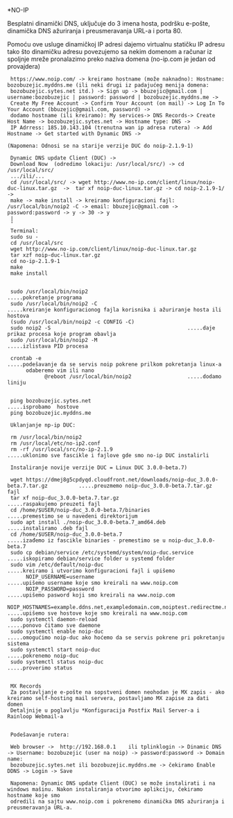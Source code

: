 *NO-IP

Besplatni dinamički DNS, uključuje do 3 imena hosta, podršku e-pošte, dinamička DNS ažuriranja i preusmeravanja URL-a i porta 80.

Pomoću ove usluge dinamičkoj IP adresi dajemo virtualnu statičku IP adresu tako što dinamičku adresu povezujemo sa nekim domenom a računar iz
spoljnje mreže pronalazimo preko naziva domena (no-ip.com je jedan od provajdera)

     https://www.noip.com/ -> kreiramo hostname (može naknadno): Hostname: bozobuzejic.myddns.me (ili neki drugi iz padajućeg menija domena: 
     bozobuzejic.sytes.net itd.) -> Sign up -> bbuzejic@gmail.com | username:bozobuzejic | password: password | bozobuzejic.myddns.me -> 
     Create My Free Account -> Confirm Your Account (on mail) -> Log In To Your Account (bbuzejic@gmail.com, password) -> 
     dodamo hostname (ili kreiramo): My services-> DNS Records-> Create Host Name -> bozobuzejic.sytes.net -> Hostname type: DNS -> 
     IP Adrress: 185.10.143.104 (trenutna wan ip adresa rutera) -> Add Hostname -> Get started with Dynamic DNS -> 
     
    (Napomena: Odnosi se na starije verzije DUC do noip-2.1.9-1)     
    
     Dynamic DNS update Client (DUC) ->  
     Download Now  (odredimo lokaciju: /usr/local/src/) -> cd /usr/local/src/ 
     .../ili/... 
     cd /usr/local/src/ -> wget http://www.no-ip.com/client/linux/noip-duc-linux.tar.gz  ->  tar xf noip-duc-linux.tar.gz -> cd noip-2.1.9-1/ ->
     make -> make install -> kreiramo konfiguracioni fajl: /usr/local/bin/noip2 -C -> email: bbuzejic@gmail.com -> password:password -> y -> 30 -> y
     |
     ˇ
     Terminal:
     sudo su -
     cd /usr/local/src
     wget http://www.no-ip.com/client/linux/noip-duc-linux.tar.gz
     tar xzf noip-duc-linux.tar.gz
     cd no-ip-2.1.9-1
     make
     make install
     
     
     sudo /usr/local/bin/noip2                                .....pokretanje programa
     sudo /usr/local/bin/noip2 -C                             .....kreiranje konfiguracionog fajla korisnika i ažuriranje hosta ili hostova
     (sudo /usr/local/bin/noip2 -c CONFIG -C)
     sudo noip2 -S                                            .....daje prikaz procesa koje program obavlja
     sudo /usr/local/bin/noip2 -M                             .....izlistava PID procesa
     
     crontab -e                                               .....podešavanje da se servis noip pokrene prilkom pokretanja linux-a
          odaberemo vim ili nano 
                @reboot /usr/local/bin/noip2                  .....dodamo liniju
          
    
     ping bozobuzejic.sytes.net                               .....isprobamo  hostove
     ping bozobuzejic.myddns.me
     
     Uklanjanje np-ip DUC:

     rm /usr/local/bin/noip2
     rm /usr/local/etc/no-ip2.conf
     rm -rf /usr/local/src/no-ip-2.1.9                        .....uklonimo sve fascikle i fajlove gde smo no-ip DUC instalirli
     
     Instaliranje novije verzije DUC = Linux DUC 3.0.0-beta.7)

     wget https://dmej8g5cpdyqd.cloudfront.net/downloads/noip-duc_3.0.0-beta.7.tar.gz          .....preuzmemo noip-duc_3.0.0-beta.7.tar.gz fajl
     tar xf noip-duc_3.0.0-beta.7.tar.gz                                                       .....raspakujemo preuzeti fajl
     cd /home/$USER/noip-duc_3.0.0-beta.7/binaries                                             .....premestimo se u navedeni direktorijum
     sudo apt install ./noip-duc_3.0.0-beta.7_amd64.deb                                        .....instaliramo .deb fajl
     cd /home/$USER/noip-duc_3.0.0-beta.7                                                      .....izađemo iz fascikle binaries - premestimo se u noip-duc_3.0.0-beta.7 
     sudo cp debian/service /etc/systemd/system/noip-duc.service                               .....iskopiramo debian/service folder u systemd folder
     sudo vim /etc/default/noip-duc                                                            .....kreiramo i utvorimo konfiguracioni fajl i upišemo
          NOIP_USERNAME=username                                                                    .....upišemo username koje smo kreirali na www.noip.com
          NOIP_PASSWORD=password                                                                    .....upišemo pasword koji smo kreirali na www.noip.com
          NOIP_HOSTNAMES=example.ddns.net,exampledomain.com,noiptest.redirectme.net                 .....upišemo sve hostove koje smo kreirali na www.noip.com
     sudo systemctl daemon-reload                                                              .....ponovo čitamo sve daemone
     sudo systemctl enable noip-duc                                                            .....omogućimo noip-duc ako hoćemo da se servis pokrene pri pokretanju sistema
     sudo systemctl start noip-duc                                                             .....pokrenemo noip-duc
     sudo systemctl status noip-duc                                                            .....proverimo status

     
     MX Records
     Za postavljanje e-pošte na sopstveni domen neohodan je MX zapis - ako kreiramo self-hosting mail servera, postavljamo MX zapise za dati domen
     Detaljnije u poglavlju *Konfiguracija Postfix Mail Server-a i Rainloop Webmail-a
     
                                             
     Podešavanje rutera:
     
     Web browser ->  http://192.168.0.1    ili tplinklogin -> Dinamic DNS -> Username: bozobuzejic (user na noip) -> password:password -> Domain name:
     bozobuzejic.sytes.net ili bozobuzejic.myddns.me -> čekiramo Enable DDNS -> Login -> Save
     
     Napomena: Dynamic DNS update Client (DUC) se može instalirati i na windows mašinu. Nakon instaliranja otvorimo aplikciju, čekiramo hostname koje smo 
     odredili na sajtu www.noip.com i pokrenemo dinamička DNS ažuriranja i preusmeravanja URL-a.
  
  
